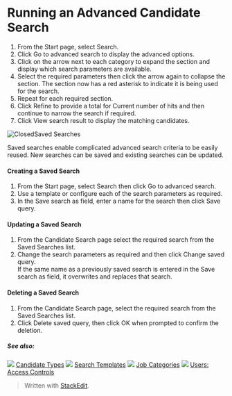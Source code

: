 # Running an Advanced Candidate Search

1.  From the  Start  page, select  Search.
2.  Click  Go to advanced search  to display the advanced options.
3.  Click on the arrow next to each category to expand the section and display which search parameters are available.
4.  Select the required parameters then click the arrow again to collapse the section. The section now has a red asterisk to indicate it is being used for the search.
5.  Repeat for each required section.
6.  Click  Refine  to provide a total for  Current number of hits  and then continue to narrow the search if required.
7.  Click  View search result  to display the matching candidates.

![Closed](../Skins/Default/Stylesheets/Images/transparent.gif)Saved Searches

Saved searches enable complicated advanced search criteria to be easily reused. New searches can be saved and existing searches can be updated.

#### Creating a Saved Search

1.  From the  Start  page, select  Search  then click  Go to advanced search.
2.  Use a template or configure each of the search parameters as required.
3.  In the  Save search as  field, enter a name for the search then click  Save query.

#### Updating a Saved Search

1.  From the  Candidate Search  page select the required search from the  Saved Searches  list.
2.  Change the search parameters as required and then click  Change saved query.  
    If the same name as a previously saved search is entered in the  Save search as  field, it overwrites and replaces that search.

#### Deleting a Saved Search

1.  From the  Candidate Search  page, select the required search from the  Saved Searches  list.
2.  Click  Delete saved query, then click  OK  when prompted to confirm the deletion.

##### See also:

![](../Resources/Images/icon-document-link.png) [Candidate Types](candidate_types.htm)
![](../Resources/Images/icon-document-link.png) [Search Templates](search_templates.htm)
![](../Resources/Images/icon-document-link.png) [Job Categories](job_categories.htm)
![](../Resources/Images/icon-document-link.png) [Users: Access Controls](users_access_controls.htm)


> Written with [StackEdit](https://stackedit.io/).
<!--stackedit_data:
eyJoaXN0b3J5IjpbMjExNzI2ODQ1NV19
-->